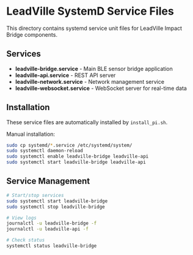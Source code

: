 # LeadVille SystemD Service Files

This directory contains systemd service unit files for LeadVille Impact Bridge components.

## Services

- **leadville-bridge.service** - Main BLE sensor bridge application
- **leadville-api.service** - REST API server
- **leadville-network.service** - Network management service
- **leadville-websocket.service** - WebSocket server for real-time data

## Installation

These service files are automatically installed by `install_pi.sh`.

Manual installation:
```bash
sudo cp systemd/*.service /etc/systemd/system/
sudo systemctl daemon-reload
sudo systemctl enable leadville-bridge leadville-api
sudo systemctl start leadville-bridge leadville-api
```

## Service Management

```bash
# Start/stop services
sudo systemctl start leadville-bridge
sudo systemctl stop leadville-bridge

# View logs
journalctl -u leadville-bridge -f
journalctl -u leadville-api -f

# Check status
systemctl status leadville-bridge
```